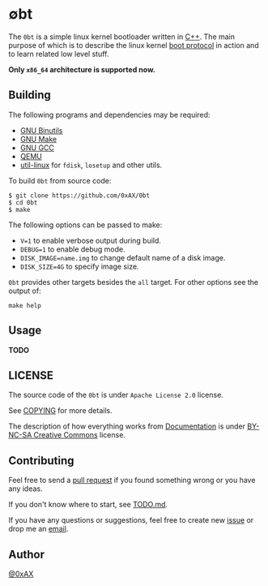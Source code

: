 # ∅bt

The `0bt` is a simple linux kernel bootloader written in [️C++](https://en.wikipedia.org/wiki/C%2B%2B). The main purpose of which is to
describe the linux kernel [boot protocol](https://www.kernel.org/doc/Documentation/x86/boot.txt) in action and to learn related low level stuff.

**Only `x86_64` architecture is supported now.**

## Building

The following programs and dependencies may be required:

  * [GNU Binutils](https://www.gnu.org/software/binutils/)
  * [GNU Make](https://www.gnu.org/software/make/)
  * [GNU GCC](https://gcc.gnu.org/)
  * [QEMU](http://www.qemu.org/)
  * [util-linux](https://github.com/karelzak/util-linux) for `fdisk`, `losetup` and other utils.

To build `0bt` from source code:

```
$ git clone https://github.com/0xAX/0bt
$ cd 0bt
$ make
```

The following options can be passed to make:

  * `V=1` to enable verbose output during build.
  * `DEBUG=1` to enable debug mode.
  * `DISK_IMAGE=name.img` to change default name of a disk image.
  * `DISK_SIZE=4G` to specify image size.

`0bt` provides other targets besides the `all` target. For other options see the output of:

```
make help
```

## Usage

**TODO**

## LICENSE

The source code of the `0bt` is under `Apache License 2.0` license.

See [COPYING](https://github.com/0xAX/0bt/blob/master/COPYING) for more details.

The description of how everything works from [Documentation](https://github.com/0xAX/0bt/blob/master/Documentation) is under
[BY-NC-SA Creative Commons](https://creativecommons.org/licenses/by-nc-sa/4.0/) license.

## Contributing

Feel free to send a [pull request](https://help.github.com/articles/about-pull-requests/) if you found something wrong or you have any ideas.

If you don't know where to start, see [TODO.md](https://github.com/0xAX/0bt/blob/master/TODO.md).

If you have any questions or suggestions, feel free to create new [issue](https://github.com/0xAX/0bt/issues/new) or drop me an [email](mailto:kuleshovmail@gmail.com).

## Author

[@0xAX](https://twitter.com/0xAX)